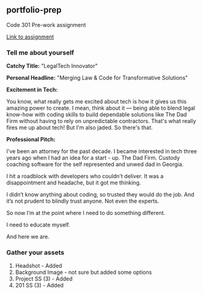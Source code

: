 ## portfolio-prep
Code 301 Pre-work assignment

[Link to assignment](https://codefellows.github.io/code-301-guide/curriculum/prework/portfolio_prep)


### Tell me about yourself

**Catchy Title:** "LegalTech Innovator"

**Personal Headline:** "Merging Law & Code for Transformative Solutions"

**Excitement in Tech:**

You know, what really gets me excited about tech is how it gives us this amazing power to create. I mean, think about it — being able to blend legal know-how with coding skills to build dependable solutions like The Dad Firm without having to rely on unpredictable contractors. That's what really fires me up about tech! But I'm also jaded. So there's that.

**Professional Pitch:**

I've been an attorney for the past decade. I became interested in tech three years ago when I had an idea for a start - up. The Dad Firm. Custody coaching software for the self represented and unwed dad in Georgia.

I hit a roadblock with developers who couldn't deliver. It was a disappointment and headache, but it got me thinking.

I didn’t know anything about coding, so trusted they would do the job. And it’s not prudent to blindly trust anyone. Not even the experts.

So now I’m at the point where I need to do something different.

I need to educate myself.

And here we are.

### Gather your assets

1. Headshot  - Added
2. Background Image - not sure but added some options
3. Project SS (3) - Added
4. 201 SS (3) - Added